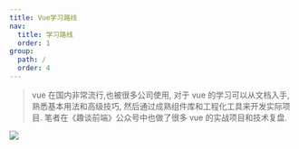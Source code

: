 ```yaml
---
title: Vue学习路线
nav:
  title: 学习路线
  order: 1
group:
  path: /
  order: 4
---
```


> vue 在国内非常流行,也被很多公司使用, 对于 vue 的学习可以从文档入手,熟悉基本用法和高级技巧, 然后通过成熟组件库和工程化工具来开发实际项目. 笔者在《趣谈前端》公众号中也做了很多 vue 的实战项目和技术复盘.

![](http://cdn.dooring.cn/dr/vue.png)
